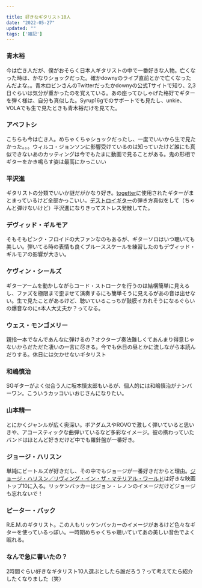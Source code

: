```yaml
---

title: 好きなギタリスト10人
date: "2022-05-27"
updated: ""
tags: ['雑記']
---
```


### 青木裕

今は亡き人だが、僕がおそらく日本人ギタリストの中で一番好きな人物。亡くなった時は、かなりショックだった。確かdownyのライブ直前とかで亡くなったんだよな。。青木ロビンさんのTwitterだったかdownyの公式Tサイトで知り、2,3日ぐらいは気分が重かったのを覚えている。あの座ってひしゃげた格好でギターを弾く様は、自分も真似した。Syrup16gでのサポートでも見たし、unkie、VOLAでも生で見たときも青木裕だけを見てた。

### アベフトシ

こちらも今は亡き人。めちゃくちゃショックだったし、一度でいいから生で見たかった。。。ウィルコ・ジョンソンに影響受けているのは知っていたけど誰にも真似できないあのカッティングは今でもたまに動画で見ることがある。鬼の形相でギターをかき鳴らす姿は最高にかっこいい

### 平沢進

ギタリストの分類でいいか謎だがかなり好き。[togetter](https://togetter.com/li/568856)に使用されたギターがまとまっているけど全部かっこいい。[デストロイギター](https://trompe-l-oreille.tumblr.com/post/118115678412/%E3%83%87%E3%82%B9%E3%83%88%E3%83%AD%E3%82%A4%E3%81%AE%E6%96%B9%E6%B3%95)の弾き方真似をして（ちゃんと弾けないけど）平沢進になりきってストレス発散してた。

### デヴィッド・ギルモア

そもそもピンク・フロイドの大ファンなのもあるが、ギターソロはいつ聴いても美しい。弾いてる時の表情も良くブルーススケールを練習したのもデヴィッド・ギルモアの影響が大きい。

### ケヴィン・シールズ

ギターアームを動かしながらコード・ストロークを行うのは結構簡単に見えるし、ファズを極限まで歪ませて演奏するにも簡単そうに見えるがあの音は出せない。生で見たことがあるけど、聴いているこっちが鼓膜イカれそうになるぐらいの爆音なのにs本人大丈夫か？ってなる。

### ウェス・モンゴメリー

親指一本でなんであんなに弾けるの？オクターブ奏法難しくてあんまり得意じゃないからだただた凄いの一言に尽きる。今でも休日の昼とかに流しながら本読んだりする。休日には欠かせないギタリスト

### 和嶋慎治

SGギターがよく似合う人に坂本慎太郎もいるが、個人的には和嶋慎治がナンバーワン。こういうカッコいいおじさんになりたい。

### 山本精一

とにかくジャンルが広く奥深い。ボアダムスやROVOで激しく弾いていると思いきや、アコースティックな曲弾いているなど多彩なイメージ。彼の携わっていたバンドはほとんど好きだけど中でも羅針盤が一番好き。

### ジョージ・ハリスン

単純にビートルズが好きだし、その中でもジョージが一番好きだからと理由。[ジョージ・ハリスン／リヴィング・イン・ザ・マテリアル・ワールド](https://www.amazon.co.jp/%E3%82%B8%E3%83%A7%E3%83%BC%E3%82%B8%E3%83%BB%E3%83%8F%E3%83%AA%E3%82%B9%E3%83%B3%EF%BC%8F%E3%83%AA%E3%83%B4%E3%82%A3%E3%83%B3%E3%82%B0%E3%83%BB%E3%82%A4%E3%83%B3%E3%83%BB%E3%82%B6%E3%83%BB%E3%83%9E%E3%83%86%E3%83%AA%E3%82%A2%E3%83%AB%E3%83%BB%E3%83%AF%E3%83%BC%E3%83%AB%E3%83%89-DVD-%E3%82%B8%E3%83%A7%E3%83%BC%E3%82%B8%E3%83%BB%E3%83%8F%E3%83%AA%E3%82%B9%E3%83%B3/dp/B005O88C3K)は好きな映画トップ10に入る。リッケンバッカーはジョン・レノンのイメージだけどジョージも忘れないで！

### ピーター・バック

R.E.M.のギタリスト。この人もリッケンバッカーのイメージがあるけど色々なギターを使っているっぽい。一時期めちゃくちゃ聴いていてあの美しい音色でよく眠れる。


### なんで急に書いたの？

2時間ぐらい好きなギタリスト10人選ぶとしたら誰だろう？って考えてたら紹介したくなりました（笑）